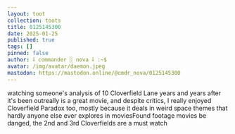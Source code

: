 ```yaml
---
layout: toot
collection: toots
title: 0125145300
date: 2025-01-25
published: true
tags: []
pinned: false
author: ⸸ commander ░ nova ⸸ :~$
avatar: /img/avatar/daemon.jpeg
mastodon: https://mastodon.online/@cmdr_nova/0125145300
---
```


watching someone's analysis of 10 Cloverfield Lane years and years after it's been outreally is a great movie, and despite critics, I really enjoyed Cloverfield Paradox too, mostly because it deals in weird space themes that hardly anyone else ever explores in moviesFound footage movies be danged, the 2nd and 3rd Cloverfields are a must watch
